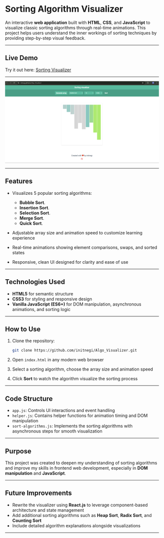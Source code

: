 # Sorting Algorithm Visualizer

An interactive **web application** built with **HTML**, **CSS**, and **JavaScript** to visualize classic sorting algorithms through real-time animations. This project helps users understand the inner workings of sorting techniques by providing step-by-step visual feedback.

---

## Live Demo

Try it out here: [Sorting Visualizer](https://initnegi.github.io/Algo_Visualizer/)

---


<p align="center">  
  <img src="https://github.com/initnegi/Algo_Visualizer/blob/main/images/desktop-sort-visualizer.png" alt="Sorting Visualizer Screenshot" width="600" />  
</p>

---

## Features

* Visualizes 5 popular sorting algorithms:

    * **Bubble Sort**.
    * **Insertion Sort**.
    * **Selection Sort**.
    * **Merge Sort**.
    * **Quick Sort**.

* Adjustable array size and animation speed to customize learning experience
* Real-time animations showing element comparisons, swaps, and sorted states
* Responsive, clean UI designed for clarity and ease of use

---

## Technologies Used

* **HTML5** for semantic structure
* **CSS3** for styling and responsive design
* **Vanilla JavaScript (ES6+)** for DOM manipulation, asynchronous animations, and sorting logic

---

## How to Use

1. Clone the repository:

   ```bash
   git clone https://github.com/initnegi/Algo_Visualizer.git
   ```
2. Open `index.html` in any modern web browser
3. Select a sorting algorithm, choose the array size and animation speed
4. Click **Sort** to watch the algorithm visualize the sorting process

---

## Code Structure

* `app.js`: Controls UI interactions and event handling
* `helper.js`: Contains helper functions for animation timing and DOM manipulation
* `sort-algorithms.js`: Implements the sorting algorithms with asynchronous steps for smooth visualization

---

## Purpose

This project was created to deepen my understanding of sorting algorithms and improve my skills in frontend web development, especially in **DOM manipulation** and **JavaScript**.

---

## Future Improvements

* Rewrite the visualizer using **React.js** to leverage component-based architecture and state management
* Add additional sorting algorithms such as **Heap Sort**, **Radix Sort**, and **Counting Sort**
* Include detailed algorithm explanations alongside visualizations

---
